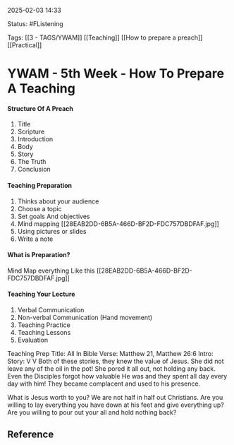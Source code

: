 2025-02-03 14:33

Status: #FListening 

Tags: [[3 - TAGS/YWAM]] [[Teaching]] [[How to prepare a preach]] [[Practical]]

# YWAM - 5th Week - How To Prepare A Teaching

#### Structure Of A Preach
1. Title
2. Scripture
3. Introduction
4. Body
5. Story
6. The Truth
7. Conclusion

#### Teaching Preparation
1. Thinks about your audience
2. Choose a topic
3. Set goals And objectives
4. Mind mapping [[28EAB2DD-6B5A-466D-BF2D-FDC757DBDFAF.jpg]]
5. Using pictures or slides
6. Write a note

#### What is Preparation?
Mind Map everything Like this [[28EAB2DD-6B5A-466D-BF2D-FDC757DBDFAF.jpg]]

#### Teaching Your Lecture
1. Verbal Communication
2. Non-verbal Communication (Hand movement)
3. Teaching Practice
4. Teaching Lessons
5. Evaluation

Teaching Prep
Title: All In
Bible Verse: Matthew 21, Matthew 26:6
Intro:
Story:
V
V
Both of these stories, they knew the value of Jesus.
She did not leave any of the oil in the pot!
She pored it all out, not holding any back.
Even the Disciples forgot how valuable He was and they spent all day every day with him!
They became complacent and used to his presence.

What is Jesus worth to you?
We are not half in half out Christians.
Are you willing to lay everything you have down at his feet and give everything up?
Are you willing to pour out your all and hold nothing back?

## Reference